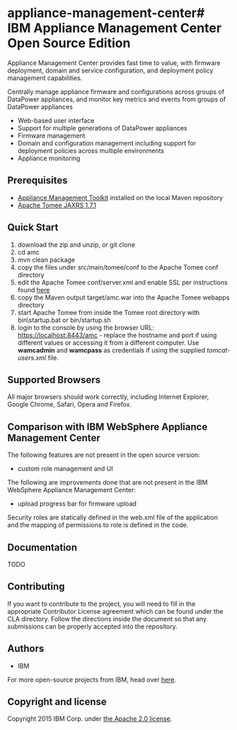 # appliance-management-center# IBM Appliance Management Center Open Source Edition

Appliance Management Center provides fast time to value, with firmware deployment, domain and service configuration, and deployment policy management capabilities.

Centrally manage appliance firmware and configurations across groups of DataPower appliances, and monitor key metrics and events from groups of DataPower appliances

* Web-based user interface
* Support for multiple generations of DataPower appliances
* Firmware management
* Domain and configuration management including support for deployment policies across multiple environments
* Appliance monitoring

## Prerequisites

* [Appliance Management Toolkit](http://github.com/ibm-datapower/appliance-management-toolkit) installed on the local Maven repository
* [Apache Tomee JAXRS 1.7.1](http://tomee.apache.org)

## Quick Start

1. download the zip and unzip, or git clone
2. cd amc
3. mvn clean package
4. copy the files under src/main/tomee/conf to the Apache Tomee conf directory
5. edit the Apache Tomee conf/server.xml and enable SSL per instructions found [here](https://tomcat.apache.org/tomcat-7.0-doc/ssl-howto.html)
6. copy the Maven output target/amc.war into the Apache Tomee webapps directory
7. start Apache Tomee from inside the Tomee root directory with bin\startup.bat or bin/startup.sh
8. login to the console by using the browser URL: [https://localhost:8443/amc](https://localhost:8443/amc) - replace the hostname and port if using different values or accessing it from a different computer. Use **wamcadmin** and **wamcpass** as credentials if using the supplied *tomcat-users.xml* file.

## Supported Browsers

All major browsers should work correctly, including Internet Explorer, Google Chrome, Safari, Opera and Firefox.

## Comparison with IBM WebSphere Appliance Management Center

The following features are not present in the open source version:

* custom role management and UI

The following are improvements done that are not present in the IBM WebSphere Appliance Management Center:

* upload progress bar for firmware upload

Security roles are statically defined in the web.xml file of the application and the mapping of permissions to role is defined in the code.

## Documentation

TODO

## Contributing

If you want to contribute to the project, you will need to fill in the appropriate Contributor License agreement which can be found under the CLA directory. Follow the directions inside the document so that any submissions can be properly accepted into the repository.

## Authors

* IBM

For more open-source projects from IBM, head over [here](http://ibm.github.io).

## Copyright and license

Copyright 2015 IBM Corp. under [the Apache 2.0 license](https://www.apache.org/licenses/LICENSE-2.0).
